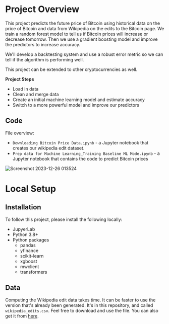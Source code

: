 # Project Overview

This project predicts the future price of Bitcoin using historical data on the price of Bitcoin and data from Wikipedia on the edits to the Bitcoin page. We train a random forest model to tell us if Bitcoin prices will increase or decrease tomorrow. Then we use a gradient boosting model and improve the predictors to increase accuracy.


We'll develop a backtesting system and use a robust error metric so we can tell if the algorithm is performing well.

This project can be extended to other cryptocurrencies as well.

**Project Steps**

* Load in data
* Clean and merge data
* Create an initial machine learning model and estimate accuracy
* Switch to a more powerful model and improve our predictors

## Code

File overview:

* `Downloading Bitcoin Price Data.ipynb` -  a Jupyter notebook that creates our wikipedia edit dataset.
* `Prep data for Machine Learning_Training Baseline ML Mode.ipynb` - a Jupyter notebook that contains the code to predict Bitcoin prices

![Screenshot 2023-12-26 013524](https://github.com/ProjectHopper/Predict_Bitcoin_Price_W_MachineLearning-Python/assets/139052598/c929b294-ba02-473f-9a67-6649dbc5938e)  

# Local Setup

## Installation

To follow this project, please install the following locally:

* JupyerLab
* Python 3.8+
* Python packages
    * pandas
    * yfinance
    * scikit-learn
    * xgboost
    * mwclient
    * transformers

## Data

Computing the Wikipedia edit data takes time.  It can be faster to use the version that's already been generated.  It's in this repository, and called `wikipedia_edits.csv`.  Feel free to download and use the file.  You can also get it from [here](https://drive.google.com/uc?export=download&id=1XwJZ07bl2u-62yRMqV_emJGEXCI1u8dl).




